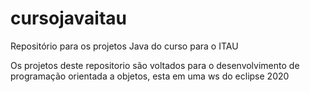 # cursojavaitau
Repositório para os projetos Java do curso para o ITAU



Os projetos deste repositorio são voltados para o desenvolvimento de programação orientada a objetos, esta em uma ws do eclipse 2020

